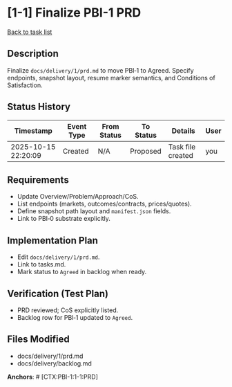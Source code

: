 # [1-1] Finalize PBI-1 PRD
[Back to task list](../tasks.md)

## Description
Finalize `docs/delivery/1/prd.md` to move PBI‑1 to Agreed. Specify endpoints, snapshot layout, resume marker semantics, and Conditions of Satisfaction.

## Status History
| Timestamp | Event Type | From Status | To Status | Details | User |
|-----------|------------|-------------|-----------|---------|------|
| 2025-10-15 22:20:09 | Created | N/A | Proposed | Task file created | you |

## Requirements
- Update Overview/Problem/Approach/CoS.
- List endpoints (markets, outcomes/contracts, prices/quotes).
- Define snapshot path layout and `manifest.json` fields.
- Link to PBI‑0 substrate explicitly.

## Implementation Plan
- Edit `docs/delivery/1/prd.md`.
- Link to tasks.md.
- Mark status to `Agreed` in backlog when ready.

## Verification (Test Plan)
- PRD reviewed; CoS explicitly listed.
- Backlog row for PBI‑1 updated to `Agreed`.

## Files Modified
- docs/delivery/1/prd.md
- docs/delivery/backlog.md

**Anchors**: # [CTX:PBI-1:1-1:PRD]
